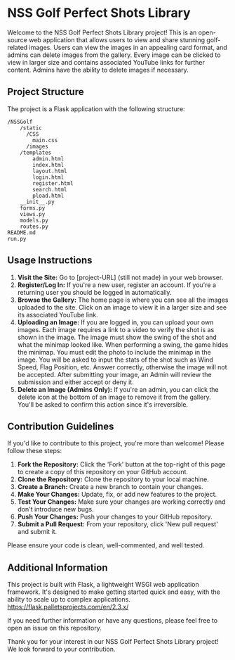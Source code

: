 # NSS Golf Perfect Shots Library

Welcome to the NSS Golf Perfect Shots Library project! This is an open-source web application that allows users to view and share stunning golf-related images. Users can view the images in an appealing card format, and admins can delete images from the gallery. Every image can be clicked to view in larger size and contains associated YouTube links for further content. Admins have the ability to delete images if necessary.

## Project Structure

The project is a Flask application with the following structure:

```
/NSSGolf
    /static
      /CSS
        main.css
      /images
    /templates
        admin.html
        index.html
        layout.html
        login.html
        register.html
        search.html
        pload.html
    __init__.py
    forms.py
    views.py
    models.py
    routes.py
README.md
run.py
```

## Usage Instructions

1. **Visit the Site:** Go to [project-URL] (still not made) in your web browser.
2. **Register/Log In:** If you're a new user, register an account. If you're a returning user you should be logged in automatically.
3. **Browse the Gallery:** The home page is where you can see all the images uploaded to the site. Click on an image to view it in a larger size and see its associated YouTube link.
4. **Uploading an Image:** If you are logged in, you can upload your own images. Each image requires a link to a video to verify the shot is as shown in the image.
    The image must show the swing of the shot and what the minimap looked like. When performing a swing, the game hides the minimap. You must edit the photo to include the minimap in the image.
    You will be asked to input the stats of the shot such as Wind Speed, Flag Position, etc. Answer correctly, otherwise the image will not be accepted.
    After submitting your image, an Admin will review the submission and either accept or deny it.
5. **Delete an Image (Admins Only):** If you're an admin, you can click the delete icon at the bottom of an image to remove it from the gallery. You'll be asked to confirm this action since it's irreversible.

## Contribution Guidelines

If you'd like to contribute to this project, you're more than welcome! Please follow these steps:

1. **Fork the Repository:** Click the 'Fork' button at the top-right of this page to create a copy of this repository on your GitHub account.
2. **Clone the Repository:** Clone the repository to your local machine.
3. **Create a Branch:** Create a new branch to contain your changes.
4. **Make Your Changes:** Update, fix, or add new features to the project.
5. **Test Your Changes:** Make sure your changes are working correctly and don't introduce new bugs.
6. **Push Your Changes:** Push your changes to your GitHub repository.
7. **Submit a Pull Request:** From your repository, click 'New pull request' and submit it.

Please ensure your code is clean, well-commented, and well tested.

## Additional Information

This project is built with Flask, a lightweight WSGI web application framework. It's designed to make getting started quick and easy, with the ability to scale up to complex applications.
https://flask.palletsprojects.com/en/2.3.x/

If you need further information or have any questions, please feel free to open an issue on this repository.

Thank you for your interest in our NSS Golf Perfect Shots Library project! We look forward to your contribution.
